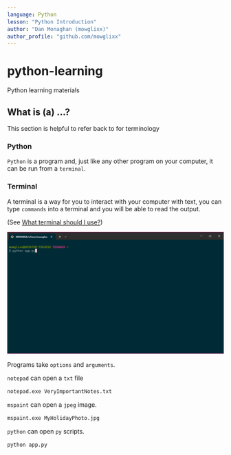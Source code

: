 ```yaml
---
language: Python
lesson: "Python Introduction"
author: "Dan Monaghan (mowglixx)"
author_profile: "github.com/mowglixx"
---
```


# python-learning
Python learning materials

## What is (a) ...?

This section is helpful to refer back to for terminology

### Python

`Python` is a program and, just like any other program on your computer, it can be run from a `terminal`.

### Terminal

A terminal is a way for you to interact with your computer with text, you can type `commands` into a terminal and you will be able to read the output.

(See [What terminal should I use?](TERMINALS.md))

![A Screenshot of the Windows Terminal App running Git Bash](images/WindowsTerminalBash.jpg)

Programs take `options` and `arguments`. 

`notepad` can open a `txt` file 

```sh
notepad.exe VeryImportantNotes.txt
```

`mspaint` can open a `jpeg` image.

```sh
mspaint.exe MyHolidayPhoto.jpg
```

`python` can open `py` scripts.

```sh
python app.py
```
